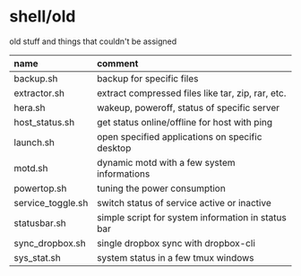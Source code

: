 # shell/old

old stuff and things that couldn't be assigned

| name              | comment                                            |
| :---------------- | :------------------------------------------------- |
| backup.sh         | backup for specific files                          |
| extractor.sh      | extract compressed files like tar, zip, rar, etc.  |
| hera.sh           | wakeup, poweroff, status of specific server        |
| host_status.sh    | get status online/offline for host with ping       |
| launch.sh         | open specified applications on specific desktop    |
| motd.sh           | dynamic motd with a few system informations        |
| powertop.sh       | tuning the power consumption                       |
| service_toggle.sh | switch status of service active or inactive        |
| statusbar.sh      | simple script for system information in status bar |
| sync_dropbox.sh   | single dropbox sync with dropbox-cli               |
| sys_stat.sh       | system status in a few tmux windows                |

